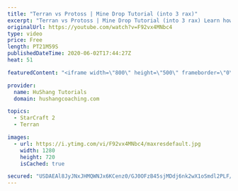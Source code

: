 ```yaml
---
title: "Terran vs Protoss | Mine Drop Tutorial (into 3 rax)"
excerpt: "Terran vs Protoss | Mine Drop Tutorial (into 3 rax) Learn how to start dominating Protoss players with one of the most standard builds in TvP. In this guide you'll learn how to begin with a mine drop to put on some pressure with the possibility of dealing game ending damage and then transition into a"
originalUrl: https://youtube.com/watch?v=F92vx4MNbc4
type: video
price: Free
length: PT21M59S
publishedDateTime: 2020-06-02T17:44:27Z
heat: 51

featuredContent: "<iframe width=\"800\" height=\"500\" frameborder=\"0\" src=\"https://www.youtube.com/embed/F92vx4MNbc4\" allow=\"accelerometer; autoplay; encrypted-media; gyroscope; picture-in-picture\" allowfullscreen></iframe>"

provider:
  name: HuShang Tutorials
  domain: hushangcoaching.com

topics:
  - StarCraft 2
  - Terran

images:
  - url: https://i.ytimg.com/vi/F92vx4MNbc4/maxresdefault.jpg
    width: 1280
    height: 720
    isCached: true

secured: "USDAEAl8JyJNxJHMQWNJx6KCenz0/GJ0OFzB45sjMDdj6nk2wX1oSmdl2PLF/OdFfpjH1r34WzfMVZzYFXjkXDp5j+o40sHHKvuhYtuoJ+FnRrJtGnK/8D6N8YOMNiYG9RanthlspYUmsOq7ooyZGlNutF9kOrGohSmTJhwnY4tIVB/wyOhD/8eIOtv+LDFnCTI8nZXwzR4znZ5s1+4v3xz/d1lTuNGesWLirYAh7sVJ+6/nI6ykzM+MCegNPxLYcI/yk/jFhOLsGoB8op25oH0uqP2b4A939gNjGg3bW5MyXH0SULjRhlHgT/rdb4S7KMniFDmLe81wXILtRlvlU62yDKG7DqE6MeoMnZYXazzLxlZwlrHG5aCwMd9UcN8eELfQ7wj+fsXw2vH4BVxgejW2bZS7nWNabOdoD2CgVJ4=;KY8Mevb+/IPBdybtiJPGlA=="
---
```


